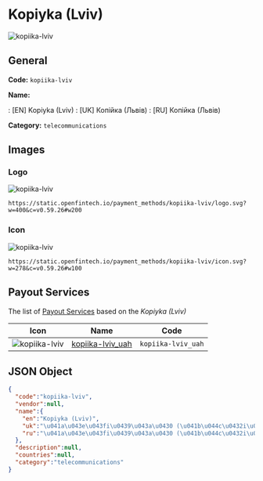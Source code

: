 
# Kopiyka (Lviv) 
![kopiika-lviv](https://static.openfintech.io/payment_methods/kopiika-lviv/logo.svg?w=400&c=v0.59.26#w200)  

## General 
**Code:** `kopiika-lviv` 
 
**Name:** 
 
:	[EN] Kopiyka (Lviv) 
:	[UK] Копiйка (Львiв) 
:	[RU] Копiйка (Львiв) 
 
**Category:** `telecommunications` 
 

## Images 

### Logo 
![kopiika-lviv](https://static.openfintech.io/payment_methods/kopiika-lviv/logo.svg?w=400&c=v0.59.26#w200)  

```
https://static.openfintech.io/payment_methods/kopiika-lviv/logo.svg?w=400&c=v0.59.26#w200
```  

### Icon 
![kopiika-lviv](https://static.openfintech.io/payment_methods/kopiika-lviv/icon.svg?w=278&c=v0.59.26#w100)  

```
https://static.openfintech.io/payment_methods/kopiika-lviv/icon.svg?w=278&c=v0.59.26#w100
```  

## Payout Services 
 
The list of [Payout Services](/payout-services/) based on the _Kopiyka (Lviv)_ 

|Icon|Name|Code| 
|:---:|:---:|:---:| 
|![kopiika-lviv](https://static.openfintech.io/payout_methods/kopiika-lviv/icon.svg?w=278&c=v0.59.26#w40) |[kopiika-lviv_uah](/payout-services/kopiika-lviv_uah/)|`kopiika-lviv_uah`| 
 

## JSON Object 

```json
{
  "code":"kopiika-lviv",
  "vendor":null,
  "name":{
    "en":"Kopiyka (Lviv)",
    "uk":"\u041a\u043e\u043fi\u0439\u043a\u0430 (\u041b\u044c\u0432i\u0432)",
    "ru":"\u041a\u043e\u043fi\u0439\u043a\u0430 (\u041b\u044c\u0432i\u0432)"
  },
  "description":null,
  "countries":null,
  "category":"telecommunications"
}
```  
